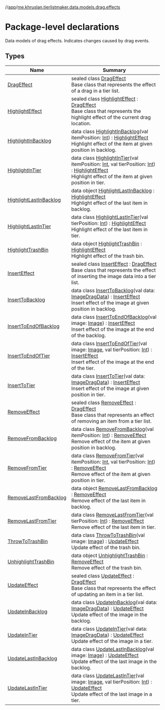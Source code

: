 //[app](../../index.md)/[me.khruslan.tierlistmaker.data.models.drag.effects](index.md)

# Package-level declarations

Data models of drag effects. Indicates changes caused by drag events.

## Types

| Name | Summary |
|---|---|
| [DragEffect](-drag-effect/index.md) | sealed class [DragEffect](-drag-effect/index.md)<br>Base class that represents the effect of a drag in a tier list. |
| [HighlightEffect](-highlight-effect/index.md) | sealed class [HighlightEffect](-highlight-effect/index.md) : [DragEffect](-drag-effect/index.md)<br>Base class that represents the highlight effect of the current drag location. |
| [HighlightInBacklog](-highlight-in-backlog/index.md) | data class [HighlightInBacklog](-highlight-in-backlog/index.md)(val itemPosition: [Int](https://kotlinlang.org/api/latest/jvm/stdlib/kotlin/-int/index.html)) : [HighlightEffect](-highlight-effect/index.md)<br>Highlight effect of the item at given position in backlog. |
| [HighlightInTier](-highlight-in-tier/index.md) | data class [HighlightInTier](-highlight-in-tier/index.md)(val itemPosition: [Int](https://kotlinlang.org/api/latest/jvm/stdlib/kotlin/-int/index.html), val tierPosition: [Int](https://kotlinlang.org/api/latest/jvm/stdlib/kotlin/-int/index.html)) : [HighlightEffect](-highlight-effect/index.md)<br>Highlight effect of the item  at given position in tier. |
| [HighlightLastInBacklog](-highlight-last-in-backlog/index.md) | data object [HighlightLastInBacklog](-highlight-last-in-backlog/index.md) : [HighlightEffect](-highlight-effect/index.md)<br>Highlight effect of the last item in backlog. |
| [HighlightLastInTier](-highlight-last-in-tier/index.md) | data class [HighlightLastInTier](-highlight-last-in-tier/index.md)(val tierPosition: [Int](https://kotlinlang.org/api/latest/jvm/stdlib/kotlin/-int/index.html)) : [HighlightEffect](-highlight-effect/index.md)<br>Highlight effect of the last item in tier. |
| [HighlightTrashBin](-highlight-trash-bin/index.md) | data object [HighlightTrashBin](-highlight-trash-bin/index.md) : [HighlightEffect](-highlight-effect/index.md)<br>Highlight effect of the trash bin. |
| [InsertEffect](-insert-effect/index.md) | sealed class [InsertEffect](-insert-effect/index.md) : [DragEffect](-drag-effect/index.md)<br>Base class that represents the effect of inserting the image data into a tier list. |
| [InsertToBacklog](-insert-to-backlog/index.md) | data class [InsertToBacklog](-insert-to-backlog/index.md)(val data: [ImageDragData](../me.khruslan.tierlistmaker.data.models.drag/-image-drag-data/index.md)) : [InsertEffect](-insert-effect/index.md)<br>Insert effect of the image at given position in backlog. |
| [InsertToEndOfBacklog](-insert-to-end-of-backlog/index.md) | data class [InsertToEndOfBacklog](-insert-to-end-of-backlog/index.md)(val image: [Image](../me.khruslan.tierlistmaker.data.models.tierlist.image/-image/index.md)) : [InsertEffect](-insert-effect/index.md)<br>Insert effect of the image at the end of the backlog. |
| [InsertToEndOfTier](-insert-to-end-of-tier/index.md) | data class [InsertToEndOfTier](-insert-to-end-of-tier/index.md)(val image: [Image](../me.khruslan.tierlistmaker.data.models.tierlist.image/-image/index.md), val tierPosition: [Int](https://kotlinlang.org/api/latest/jvm/stdlib/kotlin/-int/index.html)) : [InsertEffect](-insert-effect/index.md)<br>Insert effect of the image at the end of the tier. |
| [InsertToTier](-insert-to-tier/index.md) | data class [InsertToTier](-insert-to-tier/index.md)(val data: [ImageDragData](../me.khruslan.tierlistmaker.data.models.drag/-image-drag-data/index.md)) : [InsertEffect](-insert-effect/index.md)<br>Insert effect of the image at given position in tier. |
| [RemoveEffect](-remove-effect/index.md) | sealed class [RemoveEffect](-remove-effect/index.md) : [DragEffect](-drag-effect/index.md)<br>Base class that represents an effect of removing an item from a tier list. |
| [RemoveFromBacklog](-remove-from-backlog/index.md) | data class [RemoveFromBacklog](-remove-from-backlog/index.md)(val itemPosition: [Int](https://kotlinlang.org/api/latest/jvm/stdlib/kotlin/-int/index.html)) : [RemoveEffect](-remove-effect/index.md)<br>Remove effect of the item at given position in backlog. |
| [RemoveFromTier](-remove-from-tier/index.md) | data class [RemoveFromTier](-remove-from-tier/index.md)(val itemPosition: [Int](https://kotlinlang.org/api/latest/jvm/stdlib/kotlin/-int/index.html), val tierPosition: [Int](https://kotlinlang.org/api/latest/jvm/stdlib/kotlin/-int/index.html)) : [RemoveEffect](-remove-effect/index.md)<br>Remove effect of the item at given position in tier. |
| [RemoveLastFromBacklog](-remove-last-from-backlog/index.md) | data object [RemoveLastFromBacklog](-remove-last-from-backlog/index.md) : [RemoveEffect](-remove-effect/index.md)<br>Remove effect of the last item in backlog. |
| [RemoveLastFromTier](-remove-last-from-tier/index.md) | data class [RemoveLastFromTier](-remove-last-from-tier/index.md)(val tierPosition: [Int](https://kotlinlang.org/api/latest/jvm/stdlib/kotlin/-int/index.html)) : [RemoveEffect](-remove-effect/index.md)<br>Remove effect of the last item in tier. |
| [ThrowToTrashBin](-throw-to-trash-bin/index.md) | data class [ThrowToTrashBin](-throw-to-trash-bin/index.md)(val image: [Image](../me.khruslan.tierlistmaker.data.models.tierlist.image/-image/index.md)) : [UpdateEffect](-update-effect/index.md)<br>Update effect of the trash bin. |
| [UnhighlightTrashBin](-unhighlight-trash-bin/index.md) | data object [UnhighlightTrashBin](-unhighlight-trash-bin/index.md) : [RemoveEffect](-remove-effect/index.md)<br>Remove effect of the trash bin. |
| [UpdateEffect](-update-effect/index.md) | sealed class [UpdateEffect](-update-effect/index.md) : [DragEffect](-drag-effect/index.md)<br>Base class that represents the effect of updating an item in a tier list. |
| [UpdateInBacklog](-update-in-backlog/index.md) | data class [UpdateInBacklog](-update-in-backlog/index.md)(val data: [ImageDragData](../me.khruslan.tierlistmaker.data.models.drag/-image-drag-data/index.md)) : [UpdateEffect](-update-effect/index.md)<br>Update effect of the image in the backlog. |
| [UpdateInTier](-update-in-tier/index.md) | data class [UpdateInTier](-update-in-tier/index.md)(val data: [ImageDragData](../me.khruslan.tierlistmaker.data.models.drag/-image-drag-data/index.md)) : [UpdateEffect](-update-effect/index.md)<br>Update effect of the image in a tier. |
| [UpdateLastInBacklog](-update-last-in-backlog/index.md) | data class [UpdateLastInBacklog](-update-last-in-backlog/index.md)(val image: [Image](../me.khruslan.tierlistmaker.data.models.tierlist.image/-image/index.md)) : [UpdateEffect](-update-effect/index.md)<br>Update effect of the last image in the backlog. |
| [UpdateLastInTier](-update-last-in-tier/index.md) | data class [UpdateLastInTier](-update-last-in-tier/index.md)(val image: [Image](../me.khruslan.tierlistmaker.data.models.tierlist.image/-image/index.md), val tierPosition: [Int](https://kotlinlang.org/api/latest/jvm/stdlib/kotlin/-int/index.html)) : [UpdateEffect](-update-effect/index.md)<br>Update effect of the last image in a tier. |
